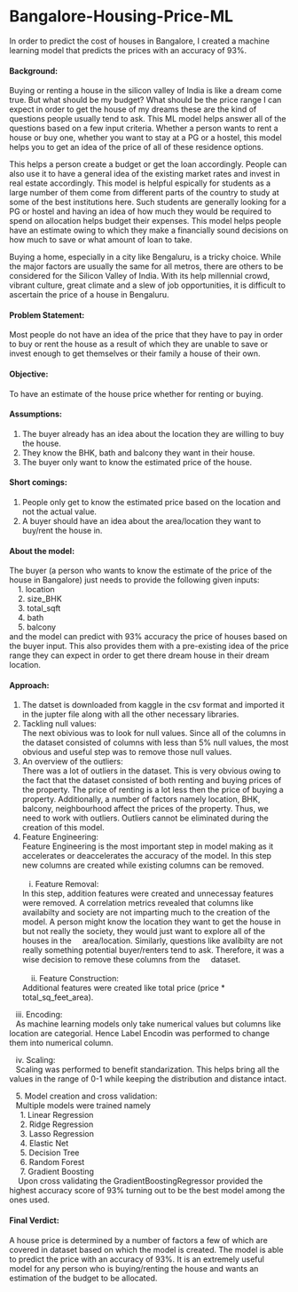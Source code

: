 # Bangalore-Housing-Price-ML
In order to predict the cost of houses in Bangalore, I created a machine learning model that predicts the prices with an accuracy of 93%.

#### Background:
Buying or renting a house in the silicon valley of India is like a dream come true. But what should be my budget? What should be the price range I can expect in order to get the house of my dreams these are the kind of questions people usually tend to ask. This ML model helps answer all of the questions based on a few input criteria. Whether a person wants to rent a house or buy one, whether you want to stay at a PG or a hostel, this model helps you to get an idea of the price of all of these residence options.

This helps a person create a budget or get the loan accordingly. People can also use it to have a general idea of the existing market rates and invest in real estate accordingly. This model is helpful espically for students as a large number of them come from different parts of the country to study at some of the best institutions here. Such students are generally looking for a PG or hostel and having an idea of how much they would be required to spend on allocation helps budget their expenses. This model helps people have an estimate owing to which they make a financially sound decisions on how much to save or what amount of loan to take.

Buying a home, especially in a city like Bengaluru, is a tricky choice. While the major factors are usually the same for all metros, there are others to be considered for the Silicon Valley of India. With its help millennial crowd, vibrant culture, great climate and a slew of job opportunities, it is difficult to ascertain the price of a house in Bengaluru.

#### Problem Statement:
Most people do not have an idea of the price that they have to pay in order to buy or rent the house as a result of which they are unable to save or invest enough to get themselves or their family a house of their own.

#### Objective: 
To have an estimate of the house price whether for renting or buying.

#### Assumptions:
1. The buyer already has an idea about the location they are willing to buy the house.
2. They know the BHK, bath and balcony	they want in their house.
3. The buyer only want to know the estimated price of the house.

#### Short comings:
1. People only get to know the estimated price based on the location and not the actual value.
2. A buyer should have an idea about the area/location they want to buy/rent the house in.

#### About the model:

The buyer (a person who wants to know the estimate of the price of the house in Bangalore) just needs to provide the following given inputs:<br>
&nbsp;&nbsp;&nbsp;&nbsp;1. location	<br>
&nbsp;&nbsp;&nbsp;&nbsp;2. size_BHK	<br>
&nbsp;&nbsp;&nbsp;&nbsp;3. total_sqft	<br>
&nbsp;&nbsp;&nbsp;&nbsp;4. bath	<br>
&nbsp;&nbsp;&nbsp;&nbsp;5. balcony	<br>
and the model can predict with 93% accuracy the price of houses based on the buyer input. This also provides them with a pre-existing idea of the price range they can expect in order to get there dream house in their dream location. 

#### Approach:

1. The datset is downloaded from kaggle in the csv format and imported it in the jupter file along with all the other necessary libraries.
&nbsp;&nbsp;&nbsp;&nbsp;
2. Tackling null values: <br>
   The next obivious was to look for null values. Since all of the columns in the dataset consisted of columns with less than 5% null values, the most obvious and useful step was to remove those null values.
&nbsp;&nbsp;&nbsp;&nbsp;
3. An overview of the outliers:<br>
   There was a lot of outliers in the dataset. This is very obvious owing to the fact that the dataset consisted of both renting and buying prices of the property. The price of renting is a lot less then the         price of buying a property. Additionally, a number of factors namely location, BHK, balcony, neighbourhood affect the prices of the property. Thus, we need to work with outliers. Outliers cannot be eliminated     during the creation of this model.
&nbsp;&nbsp;&nbsp;&nbsp;
4. Feature Engineering:<br>
   Feature Engineering is the most important step in model making as it accelerates or deaccelerates the accuracy of the model. In this step new columns are created while existing columns can be removed. <br>
&nbsp;&nbsp;&nbsp;&nbsp;   
&nbsp;&nbsp;&nbsp;i. Feature Removal:<br>
In this step, addition features were created and unnecessay features were removed. A correlation metrics revealed that columns like availabilty and society are     not imparting much to the creation of the model. A person might know the location they want to get the house in but not really the society, they would just want    to explore all of the houses in the &nbsp;&nbsp;&nbsp;&nbsp;area/location. Similarly, questions like avalibilty are not really something potential buyer/renters tend to ask. Therefore,    it was a wise decision to remove these columns from the &nbsp;&nbsp;&nbsp;&nbsp;dataset.<br>
&nbsp;&nbsp;&nbsp;&nbsp;   
&nbsp;&nbsp;&nbsp;&nbsp;ii. Feature Construction:<br>
Additional features were created like total price (price * total_sq_feet_area).<br>

&nbsp;&nbsp;&nbsp;iii. Encoding:<br>
&nbsp;&nbsp;&nbsp;As machine learning models only take numerical values but columns like location are categorial. Hence Label Encodin was performed to change them into numerical column.<br>

&nbsp;&nbsp;&nbsp;iv. Scaling:<br>
&nbsp;&nbsp;&nbsp;Scaling was performed to benefit standarization. This helps bring all the values in the range of 0-1 while keeping the distribution and distance intact.<br>

&nbsp;&nbsp;&nbsp;5. Model creation and cross validation:<br>
&nbsp;&nbsp;&nbsp;Multiple models were trained namely<br>
&nbsp;&nbsp;&nbsp;&nbsp;    1. Linear Regression<br>
&nbsp;&nbsp;&nbsp;&nbsp;    2. Ridge Regression<br>
&nbsp;&nbsp;&nbsp;&nbsp;    3. Lasso Regression<br>
&nbsp;&nbsp;&nbsp;&nbsp;    4. Elastic Net<br>
&nbsp;&nbsp;&nbsp;&nbsp;    5. Decision Tree<br>
&nbsp;&nbsp;&nbsp;&nbsp;    6. Random Forest<br>
&nbsp;&nbsp;&nbsp;&nbsp;    7. Gradient Boosting<br>
&nbsp;&nbsp;&nbsp;&nbsp;Upon cross validating the GradientBoostingRegressor provided the highest accuracy score of 93% turning out to be the best model among the ones used.<br>

#### Final Verdict:
A house price is determined by a number of factors a few of which are covered in dataset based on which the model is created. The model is able to predict the price with an accuracy of 93%. It is an extremely useful model for any person who is buying/renting the house and wants an estimation of the budget to be allocated.


 
